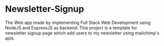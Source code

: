 # Newsletter-Signup
The Web app made by implementing Full Stack Web Development using NodeJS and ExpressJS as backend. This project is a template for newsletter signup page which add users to my newsletter using mailchimp's apis.
